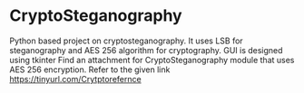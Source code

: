 # CryptoSteganography
Python based project on cryptosteganography. It uses LSB for steganography and AES 256 algorithm for cryptography. GUI is designed using tkinter
Find an attachment for CryptoSteganography module that uses AES 256 encryption. Refer to the given link 
https://tinyurl.com/Crytptorefernce
